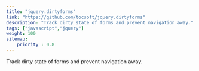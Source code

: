 ```yaml
---
title: "jquery.dirtyforms"
link: "https://github.com/tocsoft/jquery.dirtyforms"
description: "Track dirty state of forms and prevent navigation away."
tags: ["javascript","jquery"]
weight: 100
sitemap: 
    priority : 0.8
---
```


Track dirty state of forms and prevent navigation away.